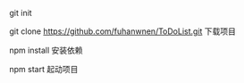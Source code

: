 git init 

git clone https://github.com/fuhanwnen/ToDoList.git  下载项目

npm install  安装依赖

npm start  起动项目
